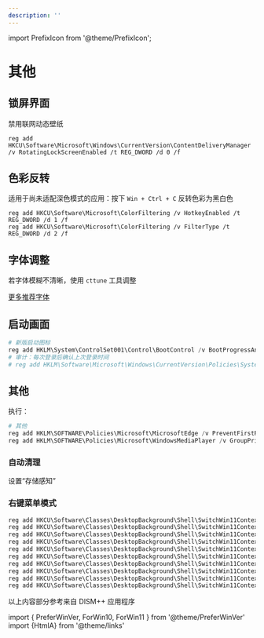```yaml
---
description: ''
---
```


import PrefixIcon from '@theme/PrefixIcon';

# 其他

## 锁屏界面

 <PrefixIcon cmd >

禁用联网动态壁纸

</PrefixIcon>

```batch
reg add HKCU\Software\Microsoft\Windows\CurrentVersion\ContentDeliveryManager /v RotatingLockScreenEnabled /t REG_DWORD /d 0 /f

```

## 色彩反转

 <PrefixIcon cmd >

适用于尚未适配深色模式的应用：按下 `Win + Ctrl + C` 反转色彩为黑白色

</PrefixIcon>

```batch
reg add HKCU\Software\Microsoft\ColorFiltering /v HotkeyEnabled /t REG_DWORD /d 1 /f
reg add HKCU\Software\Microsoft\ColorFiltering /v FilterType /t REG_DWORD /d 2 /f

```

 <PrefixIcon admin >

## 字体调整

</PrefixIcon>

若字体模糊不清晰，使用 `cttune` 工具调整

<p><a href="/docs/devenv/font" target="_blank">更多推荐字体</a></p>

 <PrefixIcon cmd admin>

## 启动画面

</PrefixIcon>

```powershell
# 新版启动图标
reg add HKLM\System\ControlSet001\Control\BootControl /v BootProgressAnimation /t REG_DWORD /d 1 /f
# 审计：每次登录后确认上次登录时间
# reg add HKLM\Software\Microsoft\Windows\CurrentVersion\Policies\System /v DisplayLastLogonInfo /t REG_DWORD /d 1 /f

```

## 其他

<!--
 <details><summary>隐藏图标右上角压缩标记的蓝色双箭头</summary>

```powershell
reg add "HKLM\SOFTWARE\Microsoft\Windows\CurrentVersion\Explorer\Shell Icons" /v 179 /d "imageres.dll,197" /t reg_sz /f
taskkill /f /im explorer.exe
cmd /c del "%LOCALAPPDATA%\iconcache.db" /s /q
cmd /c del "%LOCALAPPDATA%\Microsoft\Windows\Explorer\iconcache_*.db" /s /q
start explorer

```

</details>
-->

 <PrefixIcon cmd admin>

执行：

</PrefixIcon>

```powershell
# 其他
reg add HKLM\SOFTWARE\Policies\Microsoft\MicrosoftEdge /v PreventFirstRunPage /t REG_DWORD /d 0 /f
reg add HKLM\SOFTWARE\Policies\Microsoft\WindowsMediaPlayer /v GroupPrivacyAcceptance /t REG_DWORD /d 1 /f

```

 <PreferWinVer win10 win11 >
<ForWin10>

<h3>自动清理</h3>

设置<HtmlA href="ms-settings:storagepolicies">“存储感知”</HtmlA>

</ForWin10>
<ForWin11>

<h3>右键菜单模式</h3>

```powershell
reg add HKCU\Software\Classes\DesktopBackground\Shell\SwitchWin11ContextMenu /v MUIVerb /t REG_SZ /d 右键菜单样式 /f
reg add HKCU\Software\Classes\DesktopBackground\Shell\SwitchWin11ContextMenu /v SubCommands /t REG_SZ /d '""' /f
reg add HKCU\Software\Classes\DesktopBackground\Shell\SwitchWin11ContextMenu /v Icon /t REG_SZ /d "imageres.dll,310" /f
reg add HKCU\Software\Classes\DesktopBackground\Shell\SwitchWin11ContextMenu /v Position /t REG_SZ /d bottom /f
reg add HKCU\Software\Classes\DesktopBackground\Shell\SwitchWin11ContextMenu\Shell\Item0 /v Icon /t REG_SZ /d "shell32.dll,39" /f
reg add HKCU\Software\Classes\DesktopBackground\Shell\SwitchWin11ContextMenu\Shell\Item0 /v MUIVerb /t REG_SZ /d '新版（ 重启文件资源管理器 ）' /f
reg add HKCU\Software\Classes\DesktopBackground\Shell\SwitchWin11ContextMenu\Shell\Item0\Command /ve /t REG_SZ /d '"mshta vbscript:createobject(\"shell.application\").shellexecute(\"cmd.exe\",\"/c reg delete HKCU\Software\Classes\CLSID\{86ca1aa0-34aa-4e8b-a509-50c905bae2a2} /f & powershell -c kill -n explorer\",\"\",\"open\",0)(close)"' /f
reg add HKCU\Software\Classes\DesktopBackground\Shell\SwitchWin11ContextMenu\Shell\Item1 /v MUIVerb /t REG_SZ /d '旧版（ 重启文件资源管理器 ）' /f
reg add HKCU\Software\Classes\DesktopBackground\Shell\SwitchWin11ContextMenu\Shell\Item1 /v Icon /t REG_SZ /d "explorer.exe,15" /f
reg add HKCU\Software\Classes\DesktopBackground\Shell\SwitchWin11ContextMenu\Shell\Item1\Command /ve /t REG_SZ /d '"mshta vbscript:createobject(\"shell.application\").shellexecute(\"cmd.exe\",\"/c reg add HKCU\Software\Classes\CLSID\{86ca1aa0-34aa-4e8b-a509-50c905bae2a2}\InprocServer32 /f /ve & powershell -c kill -n explorer\",\"\",\"open\",0)(close)"' /f

```

</ForWin11>
</PreferWinVer>

以上内容部分参考来自 DISM++ 应用程序

import {
PreferWinVer,
ForWin10,
ForWin11
} from '@theme/PreferWinVer'
import {HtmlA} from '@theme/links'
